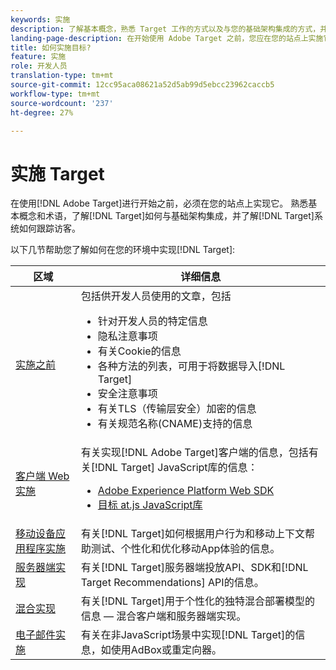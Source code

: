 ```yaml
---
keywords: 实施
description: 了解基本概念，熟悉 Target 工作的方式以及与您的基础架构集成的方式，并了解如何跟踪访问者。
landing-page-description: 在开始使用 Adobe Target 之前，您应在您的站点上实施它，了解一些基本概念和术语，并熟悉 Target 的工作方式。
title: 如何实施目标?
feature: 实施
role: 开发人员
translation-type: tm+mt
source-git-commit: 12cc95aca08621a52d5ab99d5ebcc23962caccb5
workflow-type: tm+mt
source-wordcount: '237'
ht-degree: 27%

---
```



# 实施 Target

在使用[!DNL Adobe Target]进行开始之前，必须在您的站点上实现它。 熟悉基本概念和术语，了解[!DNL Target]如何与基础架构集成，并了解[!DNL Target]系统如何跟踪访客。

以下几节帮助您了解如何在您的环境中实现[!DNL Target]:

| 区域 | 详细信息 |
| --- | --- |
| [实施之前](c-considerations-before-you-implement-target/considerations-before-you-implement-target.md) | 包括供开发人员使用的文章，包括<ul><li>针对开发人员的特定信息</li><li>隐私注意事项</li><li>有关Cookie的信息<li>各种方法的列表，可用于将数据导入[!DNL Target]</li><li>安全注意事项</li><li>有关TLS（传输层安全）加密的信息</li><li>有关规范名称(CNAME)支持的信息</li></ul> |
| [客户端 Web 实施](/help/c-implementing-target/c-implementing-target-for-client-side-web/implement-target-for-client-side-web.md) | 有关实现[!DNL Adobe Target]客户端的信息，包括有关[!DNL Target] JavaScript库的信息：<ul><li>[Adobe Experience Platform Web SDK](/help/c-implementing-target/c-implementing-target-for-client-side-web/aep-web-sdk.md)</li><li>[目标 at.js JavaScript库](/help/c-implementing-target/c-implementing-target-for-client-side-web/c-how-atjs-works/how-atjs-works.md)</li></ul> |
| [移动设备应用程序实施](/help/c-target-mobile-app/target-mobile-app.md) | 有关[!DNL Target]如何根据用户行为和移动上下文帮助测试、个性化和优化移动App体验的信息。 |
| [服务器端实现](/help/c-implementing-target/c-api-and-sdk-overview/api-and-sdk-overview.md) | 有关[!DNL Target]服务器端投放API、SDK和[!DNL Target Recommendations] API的信息。 |
| [混合实现](/help/c-implementing-target/hybrid-implementation.md) | 有关[!DNL Target]用于个性化的独特混合部署模型的信息 — 混合客户端和服务器端实现。 |
| [电子邮件实施](c-non-javascript-based-implementation/non-javascript-based-implementation.md) | 有关在非JavaScript场景中实现[!DNL Target]的信息，如使用AdBox或重定向器。 |
